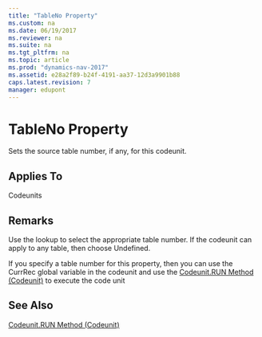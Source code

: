 ```yaml
---
title: "TableNo Property"
ms.custom: na
ms.date: 06/19/2017
ms.reviewer: na
ms.suite: na
ms.tgt_pltfrm: na
ms.topic: article
ms.prod: "dynamics-nav-2017"
ms.assetid: e28a2f89-b24f-4191-aa37-12d3a9901b88
caps.latest.revision: 7
manager: edupont
---
```

# TableNo Property
Sets the source table number, if any, for this codeunit.  
  
## Applies To  
 Codeunits  
  
## Remarks  
 Use the lookup to select the appropriate table number. If the codeunit can apply to any table, then choose Undefined.  
  
 If you specify a table number for this property, then you can use the CurrRec global variable in the codeunit and use the [Codeunit.RUN Method \(Codeunit\)](../methods/devenv-codeunit.RUN-method-codeunit.md) to execute the code unit  
  
## See Also  
 [Codeunit.RUN Method \(Codeunit\)](../methods/devenv-codeunit.RUN-method-codeunit.md)